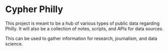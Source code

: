 # Cypher Philly

This project is meant to be a hub of various types of public data regarding
Philly. It will also be a collection of notes, scripts, and APIs for data
sources.

This can be used to gather information for research, journalism, and data
science.
